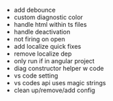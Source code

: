 - add debounce
- custom diagnostic color
- handle html within ts files
- handle deactivation
- not firing on open
- add localize quick fixes
- remove localize dep
- only run if in angular project
- diag constructor helper w code
- vs code setting
- vs codes api uses magic strings
- clean up/remove/add config
